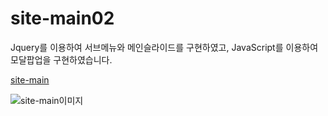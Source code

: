 # site-main02
Jquery를 이용하여 서브메뉴와 메인슬라이드를 구현하였고, JavaScript를 이용하여 모달팝업을 구현하였습니다.

[site-main](https://yellrim.github.io/site-main01/)

![site-main이미지](https://github.com/yellrim/site-main02/blob/main/README.png)
